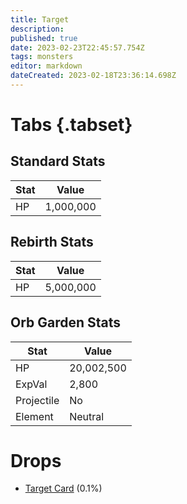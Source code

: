 ```yaml
---
title: Target
description: 
published: true
date: 2023-02-23T22:45:57.754Z
tags: monsters
editor: markdown
dateCreated: 2023-02-18T23:36:14.698Z
---
```


# Tabs {.tabset}

## Standard Stats

|Stat|Value|
|-|-|
|HP|1,000,000|
## Rebirth Stats

|Stat|Value|
|-|-|
|HP|5,000,000|
## Orb Garden Stats

|Stat|Value|
|-|-|
|HP|20,002,500|
|ExpVal|2,800|
|Projectile|No|
|Element|Neutral|

# Drops
 * [Target Card](/items/target-card.md) (0.1%)
